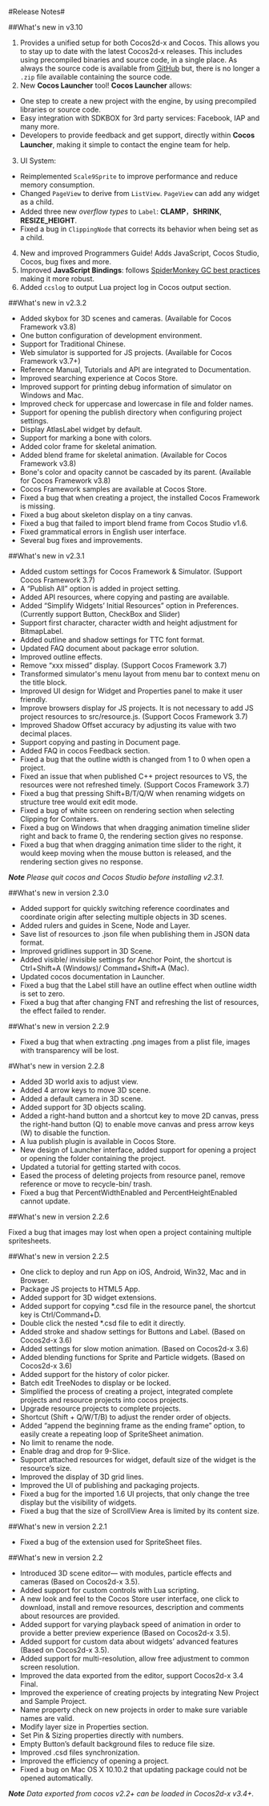 #Release Notes#


##What's new in v3.10

1. Provides a unified setup for both Cocos2d-x and Cocos. This allows you to stay
  up to date with the latest Cocos2d-x releases. This includes using precompiled binaries
  and source code, in a single place. As always the source code is available
  from [GitHub]() but, there is no longer a `.zip` file available containing the
  source code. 
2. New __Cocos Launcher__ tool! __Cocos Launcher__ allows:
  * One step to create a new project with the engine, by using precompiled libraries or source code.
  * Easy integration with SDKBOX for 3rd party services: Facebook, IAP and many more.
  * Developers to provide feedback and get support, directly within __Cocos Launcher__, making
  it simple to contact the engine team for help.　　　　　
3. UI System:
  * Reimplemented `Scale9Sprite` to improve performance and reduce memory consumption.
  * Changed `PageView` to derive from `ListView`. `PageView` can add any widget as a child.
  * Added three new *overflow types* to `Label`: **CLAMP**，**SHRINK**, **RESIZE_HEIGHT**.
  * Fixed a bug in `ClippingNode` that corrects its behavior when being set as a child.
4. New and improved Programmers Guide! Adds JavaScript, Cocos Studio, Cocos, bug fixes and more.
5. Improved **JavaScript Bindings**: follows [SpiderMonkey GC best practices](https://developer.mozilla.org/en-US/docs/Mozilla/Projects/SpiderMonkey/GC_Rooting_Guide) making it more robust.
6. Added `ccslog` to output Lua project log in Cocos output section.

##What's new in v2.3.2

- Added skybox for 3D scenes and cameras. (Available for Cocos Framework v3.8)
- One button configuration of development environment.
- Support for Traditional Chinese.
- Web simulator is supported for JS projects. (Available for Cocos Framework v3.7+)
- Reference Manual, Tutorials and API are integrated to Documentation.
- Improved searching experience at Cocos Store.
- Improved support for printing debug information of simulator on Windows and Mac.
- Improved check for uppercase and lowercase in file and folder names.
- Support for opening the publish directory when configuring project settings.
- Display AtlasLabel widget by default.
- Support for marking a bone with colors.
- Added color frame for skeletal animation.
- Added blend frame for skeletal animation. (Available for Cocos Framework v3.8)
- Bone's color and opacity cannot be cascaded by its parent. (Available for Cocos Framework v3.8)
- Cocos Framework samples are available at Cocos Store.
- Fixed a bug that when creating a project, the installed Cocos Framework is missing.  
- Fixed a bug about skeleton display on a tiny canvas.
- Fixed a bug that failed to import blend frame from Cocos Studio v1.6.
- Fixed grammatical errors in English user interface.
- Several bug fixes and improvements.

##What's new in v2.3.1

- Added custom settings for Cocos Framework & Simulator. (Support Cocos Framework 3.7)
- A “Publish All” option is added in project setting.
- Added API resources, where copying and pasting are available. 
- Added “Simplify Widgets’ Initial Resources” option in Preferences. (Currently support Button, CheckBox and Slider) 
- Support first character, character width and height adjustment for BitmapLabel.
- Added outline and shadow settings for TTC font format.
- Updated FAQ document about package error solution. 
- Improved outline effects. 
- Remove “xxx missed” display. (Support Cocos Framework 3.7)
- Transformed simulator's menu layout from menu bar to context menu on the title block. 
- Improved UI design for Widget and Properties panel to make it user friendly.
- Improve browsers display for JS projects. It is not necessary to add JS project resources to src/resource.js. (Support Cocos Framework 3.7)
- Improved Shadow Offset accuracy by adjusting its value with two decimal places.
- Support copying and pasting in Document page. 
- Added FAQ in cocos Feedback section. 
- Fixed a bug that the outline width is changed from 1 to 0 when open a project. 
- Fixed an issue that when published C++ project resources to VS, the resources were not refreshed timely. (Support Cocos Framework 3.7)
- Fixed a bug that pressing Shift+B/T/Q/W when renaming widgets on structure tree would exit edit mode.    
- Fixed a bug of white screen on rendering section when selecting Clipping for Containers. 
- Fixed a bug on Windows that when dragging animation timeline slider right and back to frame 0, the rendering section gives no response. 
- Fixed a bug that when dragging animation time slider to the right, it would keep moving when the mouse button is released, and the rendering section gives no response. 

***Note** Please quit cocos and Cocos Studio before installing v2.3.1.* 


##What's new in version 2.3.0

- Added support for quickly switching reference coordinates and coordinate origin after selecting multiple objects in 3D scenes.
- Added rulers and guides in Scene, Node and Layer.
- Save list of resources to .json file when publishing them in JSON data format.
- Improved gridlines support in 3D Scene.
- Added visible/ invisible settings for Anchor Point, the shortcut is Ctrl+Shift+A (Windows)/ Command+Shift+A (Mac).
- Updated cocos documentation in Launcher.
- Fixed a bug that the Label still have an outline effect when outline width is set to zero.
- Fixed a bug that after changing FNT and refreshing the list of resources, the effect failed to render.

##What's new in version 2.2.9

- Fixed a bug that when extracting .png images from a plist file,  images with transparency will be lost.

#What's new in version 2.2.8

- Added 3D world axis to adjust view. 
- Added 4 arrow keys to move 3D scene. 
- Added a default camera in 3D scene. 
- Added support for 3D objects scaling. 
- Added a right-hand button and a shortcut key to move 2D canvas, press the right-hand button (Q) to enable move canvas and press arrow keys (W) to disable the function. 
- A lua publish plugin is available in Cocos Store. 
- New design of Launcher interface, added support for opening a project or opening the folder containing the project. 
- Updated a tutorial for getting started with cocos. 
- Eased the process of deleting projects from resource panel, remove reference or move to recycle-bin/ trash.
- Fixed a bug that PercentWidthEnabled and PercentHeightEnabled cannot update. 

##What's new in version 2.2.6
	
Fixed a bug that images may lost when open a project containing multiple spritesheets.

##What's new in version 2.2.5
									
- One click to deploy and run App on iOS, Android, Win32, Mac and in Browser. 
- Package JS projects to HTML5 App.
- Added support for 3D widget extensions. 
- Added support for copying *.csd file in the resource panel, the shortcut key is Ctrl/Command+D.
- Double click the nested *.csd file to edit it directly.  
- Added stroke and shadow settings for Buttons and Label. (Based on Cocos2d-x 3.6)
- Added settings for slow motion animation. (Based on Cocos2d-x 3.6)
- Added blending functions for Sprite and Particle widgets. (Based on Cocos2d-x 3.6)
- Added support for the history of color picker. 
- Batch edit TreeNodes to display or be locked.  
- Simplified the process of creating a project, integrated complete projects and resource projects into cocos projects. 
- Upgrade resource projects to complete projects. 
- Shortcut (Shift + Q/W/T/B) to adjust the render order of objects. 
- Added “append the beginning frame as the ending frame” option, to easily create a repeating loop of SpriteSheet animation. 
- No limit to rename the node. 
- Enable drag and drop for 9-Slice. 
- Support attached resources for widget, default size of the widget is the resource’s size.  
- Improved the display of 3D grid lines. 
- Improved the UI of publishing and packaging projects. 
- Fixed a bug for the imported 1.6 UI projects, that only change the tree display but the visibility of widgets.
- Fixed a bug that the size of ScrollView Area is limited by its content size. 		
																		
##What's new in version 2.2.1
    
- Fixed a bug of the extension used for SpriteSheet files.

##What's new in version 2.2
	
- Introduced 3D scene editor— with modules, particle effects and cameras (Based on Cocos2d-x 3.5). 
- Added support for custom controls with Lua scripting.
- A new look and feel to the Cocos Store user interface, one click to download, install and remove resources, description and comments about resources are provided.
- Added support for varying playback speed of animation in order to provide a better preview experience (Based on Cocos2d-x 3.5). 
- Added support for custom data about widgets’ advanced features (Based on Cocos2d-x 3.5).
- Added support for multi-resolution, allow free adjustment to common screen resolution. 
- Improved the data exported from the editor, support Cocos2d-x 3.4 Final.  
- Improved the experience of creating projects by integrating New Project and Sample Project. 
- Name property check on new projects in order to make sure variable names are valid. 
- Modify layer size in Properties section. 
- Set Pin & Sizing properties directly with numbers.  
- Empty Button’s default background files to reduce file size.
- Improved .csd files synchronization.
- Improved the efficiency of opening a project. 
- Fixed a bug on Mac OS X 10.10.2 that updating package could not be opened automatically. 

***Note** Data exported from cocos v2.2+ can be loaded in Cocos2d-x v3.4+.* 
